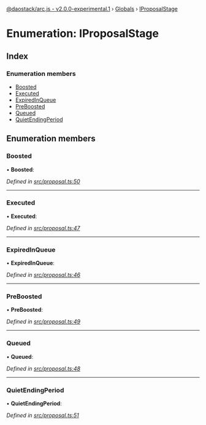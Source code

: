 [@daostack/arc.js - v2.0.0-experimental.1](../README.md) › [Globals](../globals.md) › [IProposalStage](iproposalstage.md)

# Enumeration: IProposalStage

## Index

### Enumeration members

* [Boosted](iproposalstage.md#boosted)
* [Executed](iproposalstage.md#executed)
* [ExpiredInQueue](iproposalstage.md#expiredinqueue)
* [PreBoosted](iproposalstage.md#preboosted)
* [Queued](iproposalstage.md#queued)
* [QuietEndingPeriod](iproposalstage.md#quietendingperiod)

## Enumeration members

###  Boosted

• **Boosted**:

*Defined in [src/proposal.ts:50](https://github.com/daostack/arc.js/blob/6c661ff/src/proposal.ts#L50)*

___

###  Executed

• **Executed**:

*Defined in [src/proposal.ts:47](https://github.com/daostack/arc.js/blob/6c661ff/src/proposal.ts#L47)*

___

###  ExpiredInQueue

• **ExpiredInQueue**:

*Defined in [src/proposal.ts:46](https://github.com/daostack/arc.js/blob/6c661ff/src/proposal.ts#L46)*

___

###  PreBoosted

• **PreBoosted**:

*Defined in [src/proposal.ts:49](https://github.com/daostack/arc.js/blob/6c661ff/src/proposal.ts#L49)*

___

###  Queued

• **Queued**:

*Defined in [src/proposal.ts:48](https://github.com/daostack/arc.js/blob/6c661ff/src/proposal.ts#L48)*

___

###  QuietEndingPeriod

• **QuietEndingPeriod**:

*Defined in [src/proposal.ts:51](https://github.com/daostack/arc.js/blob/6c661ff/src/proposal.ts#L51)*
